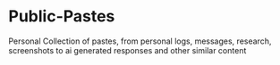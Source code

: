 # Public-Pastes
Personal Collection of pastes, from personal logs, messages, research, screenshots  to ai generated responses and other similar content
